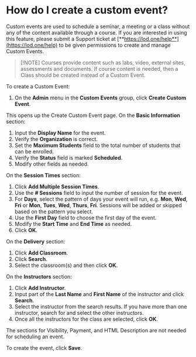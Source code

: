 # How do I create a custom event?

Custom events are used to schedule a seminar, a meeting or a class without any of the content available through a course. If you are interested in using this feature, please submit a Support ticket at [**https://lod.one/help**](https://lod.one/help) to be given permissions to create and manage Custom Events.

>[!NOTE] Courses provide content such as labs, video, external sites, assessments and documents. If course content is needed, then a Class should be created instead of a Custom Event. 

To create a Custom Event:
1. On the **Admin** menu in the **Custom Events** group, click **Create Custom Event**. 

This opens up the Create Custom Event page. On the **Basic Information** section:
1. Input the **Display Name** for the event. 
1. Verify the **Organization** is correct. 
1. Set the **Maximum Students** field to the total number of students that can be enrolled. 
1. Verify the **Status** field is marked **Scheduled**. 
1. Modify other fields as needed.

On the **Session Times** section:
1. Click **Add Multiple Session Times**. 
1. Use the **# Sessions** field to input the number of session for the event. 
1. For **Days**, select the pattern of days your event will run, e.g. **Mon**, **Wed**, **Fri** or **Mon**, **Tues**, **Wed**, **Thurs**, **Fri**. Sessions will be added or skipped based on the pattern you select. 
1. Use the **First Day** field to choose the first day of the event. 
1. Modify the **Start Time** and **End Time** as needed. 
1. Click **OK**.

On the **Delivery** section:
1. Click **Add Classroom**.
1. Click **Search**. 
1. Select the classroom(s) and then click **OK**.

On the **Instructors** section:
1. Click **Add Instructor**. 
1. Input part of the **Last Name** and **First Name** of the instructor and click **Search**. 
1. Select the instructor from the search results. If you have more than one instructor, search for and select the other instructors. 
1. Once all the instructors for the class are selected, click **OK**.

The sections for Visibility, Payment, and HTML Description are not needed for scheduling an event. 

To create the event, click **Save**. 

